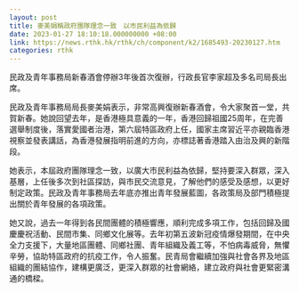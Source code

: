 ```yaml
---
layout: post
title: 麥美娟稱政府團隊理念一致　以市民利益為依歸
date: 2023-01-27 18:10:18.000000000 +08:00
link: https://news.rthk.hk/rthk/ch/component/k2/1685493-20230127.htm
categories: rthk
---
```


民政及青年事務局新春酒會停辦3年後首次復辦，行政長官李家超及多名司局長出席。

民政及青年事務局局長麥美娟表示，非常高興復辦新春酒會，令大家聚首一堂，共賀新春。她說回望去年，是香港極具意義的一年，香港回歸祖國25周年，在完善選舉制度後，落實愛國者治港，第六屆特區政府上任，國家主席習近平亦親臨香港視察並發表講話，為香港發展指明前進的方向，亦標誌著香港踏入由治及興的新階段。

她表示，本屆政府團隊理念一致，以廣大市民利益為依歸，堅持要深入群眾，深入基層，上任後多次到社區探訪，與市民交流意見，了解他們的感受及感想，以更好制定政策。民政及青年事務局去年底亦推出青年發展藍圖，各政策局及部門積極提出關於青年發展的各項政策。

她又說，過去一年得到各民間團體的積極響應，順利完成多項工作，包括回歸及國慶慶祝活動、民間市集、同鄉文化展等。去年初第五波新冠疫情爆發期間，在中央全力支援下，大量地區團體、同鄉社團、青年組織及義工等，不怕病毒威脅，無懼辛勞，協助特區政府的抗疫工作，令人振奮。民青局會繼續加強與社會各界及地區組織的團結協作，建構更廣泛，更深入群眾的社會網絡，建立政府與社會更緊密溝通的橋樑。
